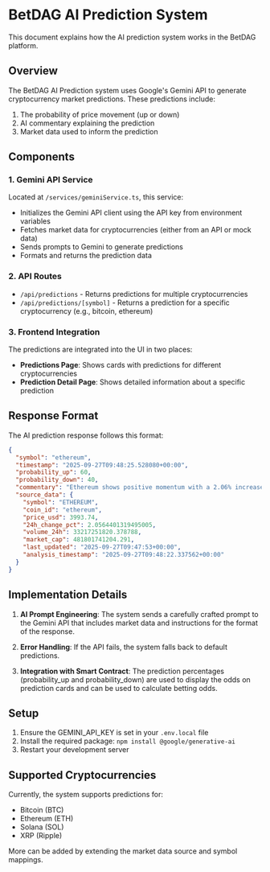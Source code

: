 # BetDAG AI Prediction System

This document explains how the AI prediction system works in the BetDAG platform.

## Overview

The BetDAG AI Prediction system uses Google's Gemini API to generate cryptocurrency market predictions. These predictions include:

1. The probability of price movement (up or down)
2. AI commentary explaining the prediction
3. Market data used to inform the prediction

## Components

### 1. Gemini API Service

Located at `/services/geminiService.ts`, this service:

- Initializes the Gemini API client using the API key from environment variables
- Fetches market data for cryptocurrencies (either from an API or mock data)
- Sends prompts to Gemini to generate predictions
- Formats and returns the prediction data

### 2. API Routes

- `/api/predictions` - Returns predictions for multiple cryptocurrencies
- `/api/predictions/[symbol]` - Returns a prediction for a specific cryptocurrency (e.g., bitcoin, ethereum)

### 3. Frontend Integration

The predictions are integrated into the UI in two places:

- **Predictions Page**: Shows cards with predictions for different cryptocurrencies
- **Prediction Detail Page**: Shows detailed information about a specific prediction

## Response Format

The AI prediction response follows this format:

```json
{
  "symbol": "ethereum",
  "timestamp": "2025-09-27T09:48:25.528080+00:00",
  "probability_up": 60,
  "probability_down": 40,
  "commentary": "Ethereum shows positive momentum with a 2.06% increase in the last 24 hours and high trading volume, indicating strong buying pressure. However, the large market cap suggests that significant further gains may be harder to achieve in the short term, and some profit-taking is likely. Therefore, while upside is favored, downside risk remains substantial.",
  "source_data": {
    "symbol": "ETHEREUM",
    "coin_id": "ethereum",
    "price_usd": 3993.74,
    "24h_change_pct": 2.0564401319495005,
    "volume_24h": 33217251820.378788,
    "market_cap": 481801741204.291,
    "last_updated": "2025-09-27T09:47:53+00:00",
    "analysis_timestamp": "2025-09-27T09:48:22.337562+00:00"
  }
}
```

## Implementation Details

1. **AI Prompt Engineering**: The system sends a carefully crafted prompt to the Gemini API that includes market data and instructions for the format of the response.

2. **Error Handling**: If the API fails, the system falls back to default predictions.

3. **Integration with Smart Contract**: The prediction percentages (probability_up and probability_down) are used to display the odds on prediction cards and can be used to calculate betting odds.

## Setup

1. Ensure the GEMINI_API_KEY is set in your `.env.local` file
2. Install the required package: `npm install @google/generative-ai`
3. Restart your development server

## Supported Cryptocurrencies

Currently, the system supports predictions for:
- Bitcoin (BTC)
- Ethereum (ETH)
- Solana (SOL)
- XRP (Ripple)

More can be added by extending the market data source and symbol mappings.